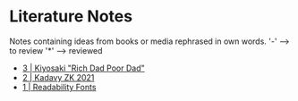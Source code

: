 # Literature Notes
Notes containing ideas from books or media rephrased in own words.
'-' --> to review
'*' --> reviewed

- [3 | Kiyosaki "Rich Dad Poor Dad"](3.md)
- [2 | Kadavy ZK 2021](2.md)
- [1 | Readability Fonts](1.md)
